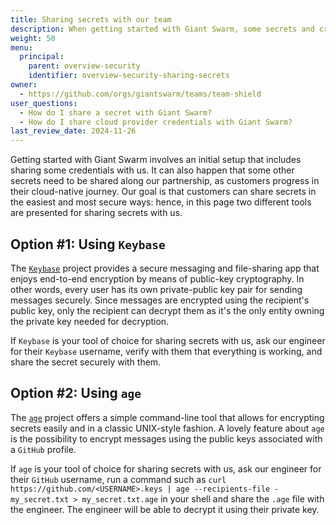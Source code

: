 ```yaml
---
title: Sharing secrets with our team
description: When getting started with Giant Swarm, some secrets and credentials need to be shared. Learn how to do it securely.
weight: 50
menu:
  principal:
    parent: overview-security
    identifier: overview-security-sharing-secrets
owner:
  - https://github.com/orgs/giantswarm/teams/team-shield
user_questions:
  - How do I share a secret with Giant Swarm?
  - How do I share cloud provider credentials with Giant Swarm?
last_review_date: 2024-11-26
---
```


Getting started with Giant Swarm involves an initial setup that includes sharing some credentials with us. It can also happen that some other secrets need to be shared along our partnership, as customers progress in their cloud-native journey. Our goal is that customers can share secrets in the easiest and most secure ways: hence, in this page two different tools are presented for sharing secrets with us.

## Option #1: Using `Keybase`

The [`Keybase`](https://keybase.io/) project provides a secure messaging and file-sharing app that enjoys end-to-end encryption by means of public-key cryptography. In other words, every user has its own private-public key pair for sending messages securely. Since messages are encrypted using the recipient's public key, only the recipient can decrypt them as it's the only entity owning the private key needed for decryption.

If `Keybase` is your tool of choice for sharing secrets with us, ask our engineer for their `Keybase` username, verify with them that everything is working, and share the secret securely with them.

## Option #2: Using `age`

The [`age`](https://github.com/FiloSottile/age) project offers a simple command-line tool that allows for encrypting secrets easily and in a classic UNIX-style fashion. A lovely feature about `age` is the possibility to encrypt messages using the public keys associated with a `GitHub` profile.

If `age` is your tool of choice for sharing secrets with us, ask our engineer for their `GitHub` username, run a command such as `curl https://github.com/<USERNAME>.keys | age --recipients-file - my_secret.txt > my_secret.txt.age` in your shell and share the `.age` file with the engineer. The engineer will be able to decrypt it using their private key.
